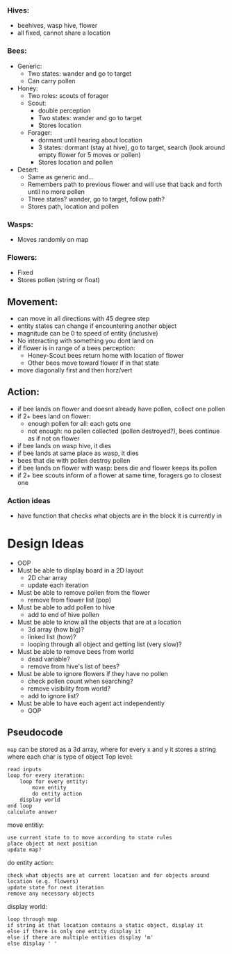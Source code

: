 ### Hives:
- beehives, wasp hive, flower
- all fixed, cannot share a location

### Bees:
- Generic: 
	- Two states: wander and go to target
	- Can carry pollen
- Honey:
	- Two roles: scouts of forager
	- Scout: 
		- double perception
		- Two states: wander and go to target
        - Stores location
    - Forager: 
        - dormant until hearing about location
        - 3 states: dormant (stay at hive), go to target, search (look around empty flower for 5 moves or pollen)
        - Stores location and pollen
- Desert:
    - Same as generic and...
    - Remembers path to previous flower and will use that back and forth until no more pollen
    - Three states? wander, go to target, follow path?
    - Stores path, location and pollen

### Wasps:
- Moves randomly on map

### Flowers:
- Fixed
- Stores pollen (string or float)

## Movement:
- can move in all directions with 45 degree step
- entity states can change if encountering another object
- magnitude can be 0 to speed of entity (inclusive)
- No interacting with something you dont land on
- if flower is in range of a bees perception:
    - Honey-Scout bees return home with location of flower
    - Other bees move toward flower if in that state
- move diagonally first and then horz/vert

## Action:
- if bee lands on flower and doesnt already have pollen, collect one pollen 
- if 2+ bees land on flower:
    - enough pollen for all: each gets one
    - not enough: no pollen collected (pollen destroyed?), bees continue as if not on flower
- if bee lands on wasp hive, it dies
- if bee lands at same place as wasp, it dies
- bees that die with pollen destroy pollen
- if bee lands on flower with wasp: bees die and flower keeps its pollen
- if 2+ bee scouts inform of a flower at same time, foragers go to closest one

### Action ideas
- have function that checks what objects are in the block it is currently in

# Design Ideas
- OOP
- Must be able to display board in a 2D layout
    - 2D char array
    - update each iteration
- Must be able to remove pollen from the flower
    - remove from flower list (pop)
- Must be able to add pollen to hive
    - add to end of hive pollen
- Must be able to know all the objects that are at a location
    - 3d array (how big)?
    - linked list (how)?
    - looping through all object and getting list (very slow)?
- Must be able to remove bees from world
    - dead variable?
    - remove from hive's list of bees?
- Must be able to ignore flowers if they have no pollen
    - check pollen count when searching?
    - remove visibility from world?
    - add to ignore list?
- Must be able to have each agent act independently
    - OOP


## Pseudocode

`map` can be stored as a 3d array, where for every x and y it stores a string where each char is type of object
Top level:
```
read inputs
loop for every iteration:
    loop for every entity:
        move entity
        do entity action
    display world
end loop
calculate answer
```

move entitiy:
```
use current state to to move according to state rules
place object at next position
update map?
```

do entity action:
```
check what objects are at current location and for objects around location (e.g. flowers)
update state for next iteration
remove any necessary objects
```

display world:
```
loop through map
if string at that location contains a static object, display it
else if there is only one entity display it
else if there are multiple entities display 'm'
else display ' '
```
